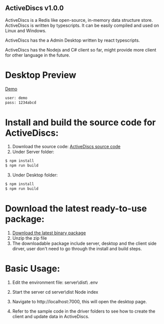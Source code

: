 ## ActiveDiscs v1.0.0

ActiveDiscs is a Redis like open-source, in-memory data structure store.  ActiveDiscs is written by typescripts.  It can be easily compiled and used on Linux and Windows.

ActiveDiscs has the a Admin Desktop written by react typescripts.

ActiveDiscs has the Nodejs and C# client so far, might provide more client for other language in the future. 

# Desktop Preview
[Demo](http://www.ac.workflowexp.com:7000/)
``` bash
user: demo 
pass: 1234abcd
```

# Install and build the source code for ActiveDiscs:
1. Download the source code:
[ActiveDiscs source code](https://github.com/kv11550/activediscs)
2.	Under Server folder:
``` bash
$ npm install
$ npm run build
```
3.	Under Desktop folder:
``` bash
$ npm install
$ npm run build
```

# Download the latest ready-to-use package:
1.	[Download the latest binary package](https://objectstorage.ca-toronto-1.oraclecloud.com/n/yzx9535dp9qz/b/bucket-20220417-1402/o/activediscs_release_v1.0.0.zip)
2.	Unzip the zip file
3.  The downloadable package include server, desktop and the client side dirver, user don't need to go through the install and build steps.

# Basic Usage:
1.	Edit the environment file:
server\dist\ .env

2.	Start the server
cd server\dist
Node index 

3.	Navigate to http://localhost:7000, this will open the desktop page.

4.	Refer to the sample code in the driver folders to see how to create the client and update data in ActiveDiscs.

